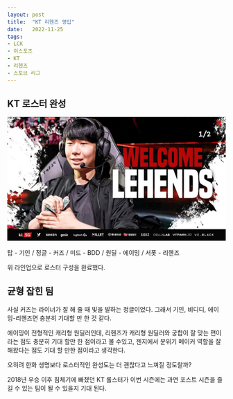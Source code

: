 ```yaml
---
layout: post
title:  "KT 리헨즈 영입"
date:   2022-11-25
tags:
- LCK
- 이스포츠
- KT
- 리헨즈
- 스토브 리그
---
```


## KT 로스터 완성

![Zeka](../img/2022/lck/kt_lehends.png)

탑 - 기인 / 정글 - 커즈 / 미드 - BDD / 원딜 - 에이밍 / 서폿 - 리헨즈

위 라인업으로 로스터 구성을 완료했다.

## 균형 잡힌 팀

사실 커즈는 라이너가 잘 해 줄 때 빛을 발하는 정글이었다.
그래서 기인, 비디디, 에이밍-리헨즈면 충분히 기대할 만 한 것 같다.

에이밍이 전형적인 캐리형 원딜러인데, 리헨즈가 캐리형 원딜러와 궁합이 잘 맞는 편이라는 점도 충분히 기대 할만 한 점이라고 볼 수있고, 젠지에서 분위기 메이커 역할을 잘해왔다는 점도 기대 할 만한 점이라고 생각한다.

오히려 한화 생명보다 로스터적인 완성도는 더 괜찮다고 느껴질 정도랄까?

2018년 우승 이후 침체기에 빠졌던 KT 롤스터가 이번 시즌에는 과연 포스트 시즌을 즐길 수 있는 팀이 될 수 있을지 기대 된다.